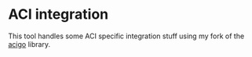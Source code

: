 # ACI integration

This tool handles some ACI specific integration stuff using my fork of the [acigo](https://github.com/helgeolav/acigo) library.
